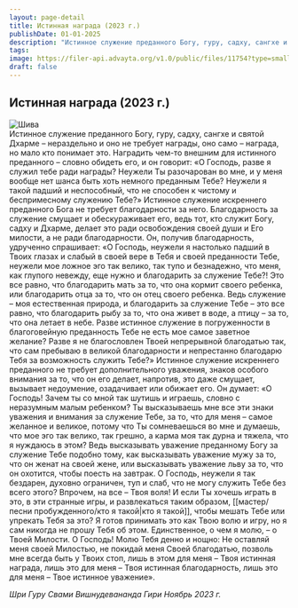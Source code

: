 ```yaml
---
layout: page-detail
title: Истинная награда (2023 г.)
publishDate: 01-01-2025
description: "Истинное служение преданного Богу, гуру, садху, сангхе и святой Дхарме – нераздельно и оно не требует награды, оно само – награда, но мало кто понимает это.  Наградить чем-то внешним для истинного преданного – словно обидеть его, и он говорит: «О Господь, разве я служил тебе ради награды?"
tags:
image: https://filer-api.advayta.org/v1.0/public/files/11754?type=small
draft: false
---
```


## Истинная награда (2023 г.)
![Шива](https://filer-api.advayta.org/v1.0/public/files/11754?size=medium "Шива")  
Истинное служение преданного Богу, гуру, садху, сангхе и святой Дхарме – нераздельно и оно не требует награды, оно само – награда, но мало кто понимает это.  Наградить чем-то внешним для истинного преданного – словно обидеть его, и он говорит: «О Господь, разве я служил тебе ради награды?  Неужели Ты разочарован во мне, и у меня вообще нет шанса быть хоть немного преданным Тебе?  Неужели я такой падший и неспособный, что не способен к чистому и беспримесному служению Тебе?»  Истинное служение искреннего преданного Бога не требует благодарности за него.  Благодарность за служение смущает и обескураживает его, ведь тот, кто служит Богу, садху и Дхарме, делает это ради освобождения своей души и Его милости, а не ради благодарности.  Он, получив благодарность, удрученно спрашивает:  «О Господь, неужели я настолько падший в Твоих глазах и слабый в своей вере в Тебя и своей преданности Тебе, неужели мое ложное эго так велико, так тупо и безнадежно, что меня, как глупого невежду, еще нужно и благодарить за служение Тебе?!  Это все равно, что благодарить мать за то, что она кормит своего ребенка, или благодарить отца за то, что он отец своего ребенка.  Ведь служение – моя естественная природа, и благодарить за служение Тебе – это все равно, что благодарить рыбу за то, что она живет в воде, а птицу – за то, что она летает в небе.  Разве истинное служение в погруженности в благоговейную преданность Тебе не есть мое самое заветное желание?  Разве я не благословлен Твоей непрерывной благодатью так, что сам пребываю в великой благодарности и непрестанно благодарю Тебя за возможность служить Тебе?»  Истинное служение искреннего преданного не требует дополнительного уважения, знаков особого внимания за то, что он его делает, напротив, это даже смущает, вызывает недоумение, озадачивает или обижает его.  Он думает: «О Господь!  Зачем ты со мной так шутишь и играешь, словно с неразумным малым ребенком?  Ты высказываешь мне все эти знаки уважения и внимания за служение Тебе, за то, что для меня – самое желанное и великое, потому что Ты сомневаешься во мне и думаешь, что мое эго так велико, так грешно, а карма моя так дурна и тяжела, что я нуждаюсь в этом?  Ведь высказывать уважение преданному Богу за служение Тебе подобно тому, как высказывать уважение мужу за то, что он женат на своей жене, или высказывать уважение льву за то, что он охотится, чтобы поесть на завтрак.  О Господь, неужели я так бездарен, духовно ограничен, туп и слаб, что не могу служить Тебе без всего этого?  Впрочем, на все – Твоя воля!  И если Ты хочешь играть в это, в эти странные игры, и развлекаться таким образом, [[мастер/песни пробужденного/кто я такой|кто я такой]], чтобы мешать Тебе или упрекать Тебя за это?  Я готов принимать это как Твою волю и игру, но я сам никогда не прошу Тебя об этом.  Единственное, о чем я молю, – о Твоей Милости.  О Господь! Молю Тебя денно и нощно:  Не оставляй меня своей Милостью, не покидай меня Своей благодатью, позволь мне всегда быть у Твоих стоп,  лишь в этом для меня – Твоя истинная награда, лишь это для меня – Твоя истинная благодарность,  лишь это для меня – Твое истинное уважение».

 *Шри Гуру Свами Вишнудевананда Гири*
 *Ноябрь 2023 г.*  
  
